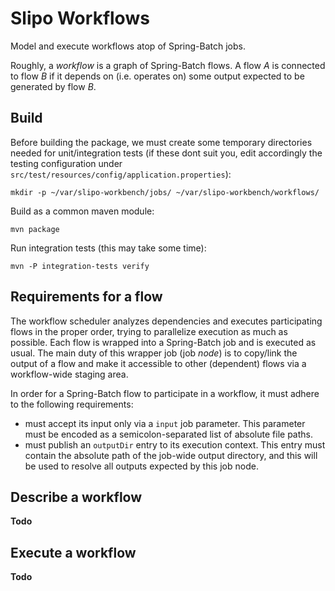 # Slipo Workflows

Model and execute workflows atop of Spring-Batch jobs.

Roughly, a *workflow* is a graph of Spring-Batch flows. A flow *A* is connected to flow *B* if it depends on (i.e. operates on) some output expected to be generated by flow *B*.  

## Build

Before building the package, we must create some temporary directories needed for unit/integration tests (if these dont suit you, edit accordingly the testing configuration under `src/test/resources/config/application.properties`):

    mkdir -p ~/var/slipo-workbench/jobs/ ~/var/slipo-workbench/workflows/

Build as a common maven module:

    mvn package

Run integration tests (this may take some time):

    mvn -P integration-tests verify

## Requirements for a flow

The workflow scheduler analyzes dependencies and executes participating flows in the proper order, trying to parallelize execution as much as possible. Each flow is wrapped into a Spring-Batch job and is executed as usual. The main duty of this wrapper job (job *node*) is to copy/link the output of a flow and make it accessible to other (dependent) flows via a workflow-wide staging area.

In order for a Spring-Batch flow to participate in a workflow, it must adhere to the following requirements:

  * must accept its input only via a `input` job parameter. This parameter must be encoded as a semicolon-separated list of absolute file paths.
  * must publish an `outputDir` entry to its execution context. This entry must contain the absolute path of the job-wide output directory, and this will be used to resolve all outputs expected by this job node.      

## Describe a workflow

__Todo__

## Execute a workflow

__Todo__

